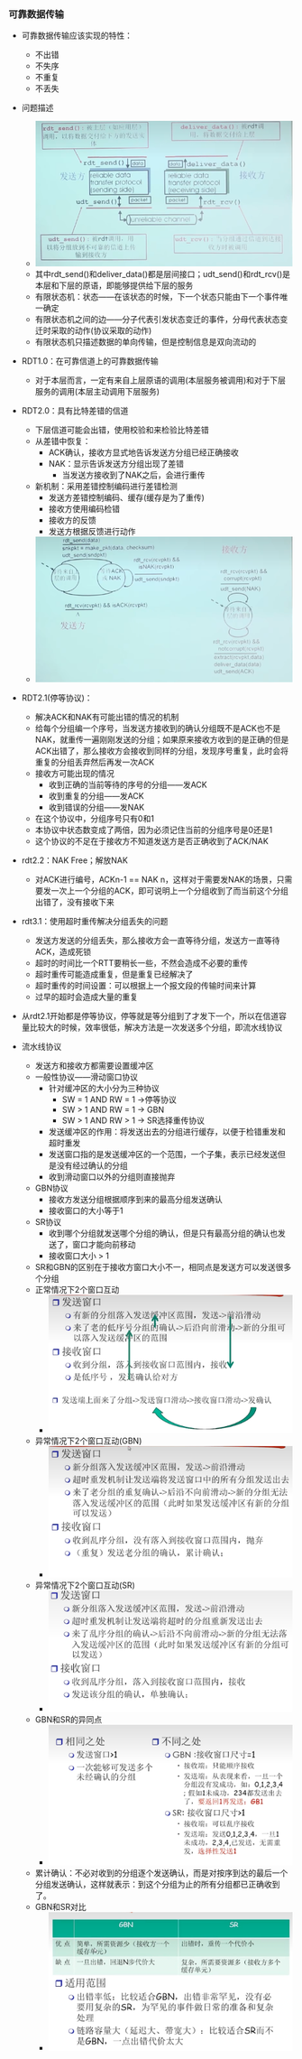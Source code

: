 ### 可靠数据传输

* 可靠数据传输应该实现的特性：

  * 不出错
  * 不失序
  * 不重复
  * 不丢失
* 问题描述

  * ![1675305258515](image/可靠性传输原理/1675305258515.png)
  * 其中rdt_send()和deliver_data()都是层间接口；udt_send()和rdt_rcv()是本层和下层的原语，即能够提供给下层的服务
  * 有限状态机：状态——在该状态的时候，下一个状态只能由下一个事件唯一确定
  * 有限状态机之间的边——分子代表引发状态变迁的事件，分母代表状态变迁时采取的动作(协议采取的动作)
  * 有限状态机只描述数据的单向传输，但是控制信息是双向流动的
* RDT1.0：在可靠信道上的可靠数据传输

  * 对于本层而言，一定有来自上层原语的调用(本层服务被调用)和对于下层服务的调用(本层主动调用下层服务)
* RDT2.0：具有比特差错的信道

  * 下层信道可能会出错，使用校验和来检验比特差错
  * 从差错中恢复：
    * ACK确认，接收方显式地告诉发送方分组已经正确接收
    * NAK：显示告诉发送方分组出现了差错
      * 当发送方接收到了NAK之后，会进行重传
  * 新机制：采用差错控制编码进行差错检测
    * 发送方差错控制编码、缓存(缓存是为了重传)
    * 接收方使用编码检错
    * 接收方的反馈
    * 发送方根据反馈进行动作
  * ![1675306738420](image/可靠性传输原理/1675306738420.png)
* RDT2.1(停等协议)：

  * 解决ACK和NAK有可能出错的情况的机制
  * 给每个分组编一个序号，当发送方接收到的确认分组既不是ACK也不是NAK，就重传一遍刚刚发送的分组；如果原来接收方收到的是正确的但是ACK出错了，那么接收方会接收到同样的分组，发现序号重复，此时会将重复的分组丢弃然后再发一次ACK
  * 接收方可能出现的情况
    * 收到正确的当前等待的序号的分组——发ACK
    * 收到重复的分组——发ACK
    * 收到错误的分组——发NAK
  * 在这个协议中，分组序号只有0和1
  * 本协议中状态数变成了两倍，因为必须记住当前的分组序号是0还是1
  * 这个协议的不足在于接收方不知道发送方是否正确收到了ACK/NAK
* rdt2.2：NAK Free；解放NAK

  * 对ACK进行编号，ACKn-1 == NAK n，这样对于需要发NAK的场景，只需要发一次上一个分组的ACK，即可说明上一个分组收到了而当前这个分组出错了，没有接收下来
* rdt3.1：使用超时重传解决分组丢失的问题

  * 发送方发送的分组丢失，那么接收方会一直等待分组，发送方一直等待ACK，造成死锁
  * 超时的时间比一个RTT要稍长一些，不然会造成不必要的重传
  * 超时重传可能造成重复，但是重复已经解决了
  * 超时重传的时间设置：可以根据上一个报文段的传输时间来计算
  * 过早的超时会造成大量的重复
* 从rdt2.1开始都是停等协议，停等就是等分组到了才发下一个，所以在信道容量比较大的时候，效率很低，解决方法是一次发送多个分组，即流水线协议
* 流水线协议

  * 发送方和接收方都需要设置缓冲区
  * 一般性协议——滑动窗口协议
    * 针对缓冲区的大小分为三种协议
      * SW = 1 AND RW = 1 ->停等协议
      * SW > 1 AND RW = 1 -> GBN
      * SW > 1 AND RW > 1 -> SR选择重传协议
    * 发送缓冲区的作用：将发送出去的分组进行缓存，以便于检错重发和超时重发
    * 发送窗口指的是发送缓冲区的一个范围，一个子集，表示已经发送但是没有经过确认的分组
    * 收到滑动窗口以外的分组则直接抛弃
  * GBN协议
    * 接收方发送分组根据顺序到来的最高分组发送确认
    * 接收窗口的大小等于1
  * SR协议
    * 收到哪个分组就发送哪个分组的确认，但是只有最高分组的确认也发送了，窗口才能向前移动
    * 接收窗口大小 > 1
  * SR和GBN的区别在于接收方窗口大小不一，相同点是发送方可以发送很多个分组
  * 正常情况下2个窗口互动
    * ![1675341693123](image/可靠性传输原理/1675341693123.png)
  * 异常情况下2个窗口互动(GBN)
    * ![1675342016666](image/可靠性传输原理/1675342016666.png)
  * 异常情况下2个窗口互动(SR)
    * ![1675342192825](image/可靠性传输原理/1675342192825.png)
  * GBN和SR的异同点
    * ![1675342302420](image/可靠性传输原理/1675342302420.png)
  * 累计确认：不必对收到的分组逐个发送确认，而是对按序到达的最后一个分组发送确认，这样就表示：到这个分组为止的所有分组都已正确收到了。
  * GBN和SR对比
    * ![1675346151323](image/可靠性传输原理/1675346151323.png)
